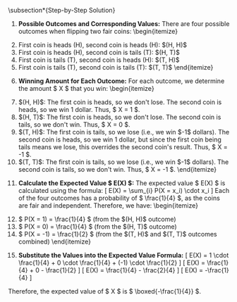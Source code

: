 \subsection\*{Step-by-Step Solution}

1. **Possible Outcomes and Corresponding Values:**
   There are four possible outcomes when flipping two fair coins:
   \begin{itemize}
   <li> First coin is heads (H), second coin is heads (H): $(H, H)$
   <li> First coin is heads (H), second coin is tails (T): $(H, T)$
   <li> First coin is tails (T), second coin is heads (H): $(T, H)$
   <li> First coin is tails (T), second coin is tails (T): $(T, T)$
   \end{itemize}

2. **Winning Amount for Each Outcome:**
   For each outcome, we determine the amount $ X $ that you win:
   \begin{itemize}
   <li> $(H, H)$: The first coin is heads, so we don't lose. The second coin is heads, so we win 1 dollar. Thus, $ X = 1 $.
	<li> $(H, T)$: The first coin is heads, so we don't lose. The second coin is tails, so we don't win. Thus, $ X = 0 $.
	<li> $(T, H)$: The first coin is tails, so we lose (i.e., we win $-1$ dollars). The second coin is heads, so we win 1 dollar, but since the first coin being tails means we lose, this overrides the second coin's result. Thus, $ X = -1 $.
	<li> $(T, T)$: The first coin is tails, so we lose (i.e., we win $-1$ dollars). The second coin is tails, so we don't win. Thus, $ X = -1 $.
   \end{itemize}

3. **Calculate the Expected Value $ E(X) $:**
   The expected value $ E(X) $ is calculated using the formula:
   \[
   E(X) = \sum\_{i} P(X = x_i) \cdot x_i
   \]
   Each of the four outcomes has a probability of $ \frac{1}{4} $, as the coins are fair and independent.
Therefore, we have:
\begin{itemize}
	<li> $ P(X = 1) = \frac{1}{4} $ (from the $(H, H)$ outcome)
   <li> $ P(X = 0) = \frac{1}{4} $ (from the $(H, T)$ outcome)
   <li> $ P(X = -1) = \frac{1}{2} $ (from the $(T, H)$ and $(T, T)$ outcomes combined)
   \end{itemize}

4. **Substitute the Values into the Expected Value Formula:**
   \[
   E(X) = 1 \cdot \frac{1}{4} + 0 \cdot \frac{1}{4} + (-1) \cdot \frac{1}{2}
   \]
   \[
   E(X) = \frac{1}{4} + 0 - \frac{1}{2}
   \]
   \[
   E(X) = \frac{1}{4} - \frac{2}{4}
   \]
   \[
   E(X) = -\frac{1}{4}
   \]

Therefore, the expected value of $ X $ is $ \boxed{-\frac{1}{4}} $.
